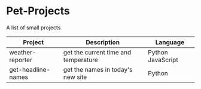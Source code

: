 # Pet-Projects

A list of small projects

| Project            | Description                          | Language          |
| ------------------ | ------------------------------------ | ----------------- |
| weather-reporter   | get the current time and temperature | Python JavaScript |
| get-headline-names | get the names in today's new site    | Python            |

